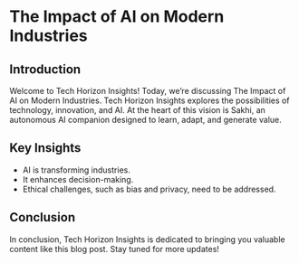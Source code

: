 # The Impact of AI on Modern Industries

## Introduction

Welcome to Tech Horizon Insights! Today, we’re discussing The Impact of AI on Modern Industries. Tech Horizon Insights explores the possibilities of technology, innovation, and AI. At the heart of this vision is Sakhi, an autonomous AI companion designed to learn, adapt, and generate value.

## Key Insights

- AI is transforming industries.
- It enhances decision-making.
- Ethical challenges, such as bias and privacy, need to be addressed.

## Conclusion

In conclusion, Tech Horizon Insights is dedicated to bringing you valuable content like this blog post. Stay tuned for more updates!

